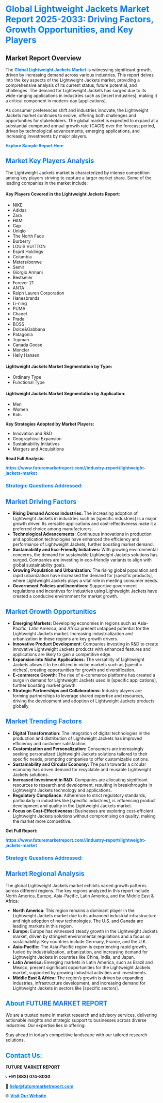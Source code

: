 <h1 style="color: #007BFF;">Global Lightweight Jackets Market Report 2025-2033: Driving Factors, Growth Opportunities, and Key Players</h1>

<section id="overview">
<h2>Market Report Overview</h2>
<p>The <a href="https://www.futuremarketreport.com//industry-report/lightweight-jackets-market" style="color: #007BFF; text-decoration: none;"><strong>Global Lightweight Jackets Market</strong></a> is witnessing significant growth, driven by increasing demand across various industries. This report delves into the key aspects of the Lightweight Jackets market, providing a comprehensive analysis of its current status, future potential, and challenges. The demand for Lightweight Jackets has surged due to its wide-ranging applications in industries such as [insert industries], making it a critical component in modern-day [applications].</p>
<p>As consumer preferences shift and industries innovate, the Lightweight Jackets market continues to evolve, offering both challenges and opportunities for stakeholders. The global market is expected to expand at a substantial compound annual growth rate (CAGR) over the forecast period, driven by technological advancements, emerging applications, and increasing investments by major players.</p>
</section>

<section id="overview">
<p><a href="https://www.futuremarketreport.com//request-sample/reportId=61069" style="color: #007BFF; text-decoration: none;"><strong>Explore Sample Report Here</strong></a></p>
</section>

<section id="key-players">
<h2 style="color: #007BFF;">Market Key Players Analysis</h2>
<p>The Lightweight Jackets market is characterized by intense competition among key players striving to capture a larger market share. Some of the leading companies in the market include:</p>
<h4>Key Players Covered in the Lightweight Jackets Report:</h4>
<ul><li>NIKE</li><li>Adidas</li><li>Zara</li><li>H&amp;M</li><li>Gap</li><li>Uniqlo</li><li>The North Face</li><li>Burberry</li><li>LOUIS VUITTON</li><li>Esprit Holdings</li><li>Columbia</li><li>Meters/bonwe</li><li>Semir</li><li>Giorgio Armani</li><li>Bestseller</li><li>Forever 21</li><li>ANTA</li><li>Ralph Lauren Corporation</li><li>Hanesbrands</li><li>Li-ning</li><li>PUMA</li><li>Chanel</li><li>Prada</li><li>BOSS</li><li>Dolce&amp;Gabbana</li><li>Patagonia</li><li>Topman</li><li>Canada Goose</li><li>Moncler</li><li>Helly Hansen</li></ul>
<h4>Lightweight Jackets Market Segmentation by Type:</h4>
<ul><li>Ordinary Type</li><li>Functional Type</li></ul>

<h4>Lightweight Jackets Market Segmentation by Application:</h4>
<ul><li>Men</li><li>Women</li><li>Kids</li></ul>
<p><strong>Key Strategies Adopted by Market Players:</strong></p>
<ul>
<li>Innovation and R&D</li>
<li>Geographical Expansion</li>
<li>Sustainability Initiatives</li>
<li>Mergers and Acquisitions</li>
</ul>
</section>

<section>
<p><strong>Read Full Analysis: </strong></p><a href="https://www.futuremarketreport.com//industry-report/lightweight-jackets-market" style="color: #007BFF; text-decoration: none;"><strong>https://www.futuremarketreport.com//industry-report/lightweight-jackets-market</strong></a>
<h3 style="color: #007BFF;">Strategic Questions Addressed:</h3>
</section>

<section id="driving-factors">
<h2 style="color: #007BFF;">Market Driving Factors</h2>
<ul>
<li><strong>Rising Demand Across Industries:</strong> The increasing adoption of Lightweight Jackets in industries such as [specific industries] is a major growth driver. Its versatile applications and cost-effectiveness make it a preferred choice among manufacturers.</li>
<li><strong>Technological Advancements:</strong> Continuous innovations in production and application technologies have enhanced the efficiency and performance of Lightweight Jackets, further boosting market demand.</li>
<li><strong>Sustainability and Eco-Friendly Initiatives:</strong> With growing environmental concerns, the demand for sustainable Lightweight Jackets solutions has surged. Companies are investing in eco-friendly variants to align with global sustainability goals.</li>
<li><strong>Growing Population and Urbanization:</strong> The rising global population and rapid urbanization have increased the demand for [specific products], where Lightweight Jackets plays a vital role in meeting consumer needs.</li>
<li><strong>Government Policies and Incentives:</strong> Supportive government regulations and incentives for industries using Lightweight Jackets have created a conducive environment for market growth.</li>
</ul>
</section>

<section id="growth-opportunities">
<h2 style="color: #007BFF;">Market Growth Opportunities</h2>
<ul>
<li><strong>Emerging Markets:</strong> Developing economies in regions such as Asia-Pacific, Latin America, and Africa present untapped potential for the Lightweight Jackets market. Increasing industrialization and urbanization in these regions are key growth drivers.</li>
<li><strong>Innovative Product Development:</strong> Companies investing in R&D to create innovative Lightweight Jackets products with enhanced features and applications are likely to gain a competitive edge.</li>
<li><strong>Expansion into Niche Applications:</strong> The versatility of Lightweight Jackets allows it to be utilized in niche markets such as [specific niches], creating opportunities for growth and diversification.</li>
<li><strong>E-commerce Growth:</strong> The rise of e-commerce platforms has created a surge in demand for Lightweight Jackets used in [specific applications], further boosting market growth.</li>
<li><strong>Strategic Partnerships and Collaborations:</strong> Industry players are forming partnerships to leverage shared expertise and resources, driving the development and adoption of Lightweight Jackets products globally.</li>
</ul>
</section>

<section id="trending-factors">
<h2 style="color: #007BFF;">Market Trending Factors</h2>
<ul>
<li><strong>Digital Transformation:</strong> The integration of digital technologies in the production and distribution of Lightweight Jackets has improved efficiency and customer satisfaction.</li>
<li><strong>Customization and Personalization:</strong> Consumers are increasingly seeking personalized Lightweight Jackets solutions tailored to their specific needs, prompting companies to offer customizable options.</li>
<li><strong>Sustainability and Circular Economy:</strong> The push towards a circular economy has driven demand for recyclable and reusable Lightweight Jackets solutions.</li>
<li><strong>Increased Investment in R&D:</strong> Companies are allocating significant resources to research and development, resulting in breakthroughs in Lightweight Jackets technology and applications.</li>
<li><strong>Regulatory Compliance:</strong> Adherence to strict regulatory standards, particularly in industries like [specific industries], is influencing product development and quality in the Lightweight Jackets market.</li>
<li><strong>Focus on Cost-Effectiveness:</strong> Businesses are exploring cost-efficient Lightweight Jackets solutions without compromising on quality, making the market more competitive.</li>
</ul>
</section>

<section>
<p><strong>Get Full Report: </strong></p><a href="https://www.futuremarketreport.com//industry-report/lightweight-jackets-market" style="color: #007BFF; text-decoration: none;"><strong>https://www.futuremarketreport.com//industry-report/lightweight-jackets-market</strong></a>
<h3 style="color: #007BFF;">Strategic Questions Addressed:</h3>
</section>


<section id="regional-analysis">
<h2 style="color: #007BFF;">Market Regional Analysis</h2>
<p>The global Lightweight Jackets market exhibits varied growth patterns across different regions. The key regions analyzed in this report include North America, Europe, Asia-Pacific, Latin America, and the Middle East & Africa:</p>
<ul>
<li><strong>North America:</strong> This region remains a dominant player in the Lightweight Jackets market due to its advanced industrial infrastructure and high adoption of new technologies. The U.S. and Canada are leading markets in this region.</li>
<li><strong>Europe:</strong> Europe has witnessed steady growth in the Lightweight Jackets market, driven by stringent environmental regulations and a focus on sustainability. Key countries include Germany, France, and the U.K.</li>
<li><strong>Asia-Pacific:</strong> The Asia-Pacific region is experiencing rapid growth, fueled by industrialization, urbanization, and increasing demand for Lightweight Jackets in countries like China, India, and Japan.</li>
<li><strong>Latin America:</strong> Emerging markets in Latin America, such as Brazil and Mexico, present significant opportunities for the Lightweight Jackets market, supported by growing industrial activities and investments.</li>
<li><strong>Middle East & Africa:</strong> The region’s growth is driven by expanding industries, infrastructure development, and increasing demand for Lightweight Jackets in sectors like [specific sectors].</li>
</ul>
</section>

<footer>
<h2 style="color: #007BFF;">About FUTURE MARKET REPORT</h2>
<p>We are a trusted name in market research and advisory services, delivering actionable insights and strategic support to businesses across diverse industries. Our expertise lies in offering:</p>

<p>Stay ahead in today’s competitive landscape with our tailored research solutions.</p>

<h2 style="color: #007BFF;">Contact Us:</h2>
<p><strong>FUTURE MARKET REPORT</strong></p>
<p>📞 <strong>+91 (883) 074-8030</strong></p>
<p>📧 <strong><a href="mailto:help@futuremarketreport.com" style="color: #007BFF;">help@futuremarketreport.com</a></strong></p>
<p>🌐 <strong><a href="https://www.futuremarketreport.com/" style="color: #007BFF;">Visit Our Website</a></strong></p>
</footer>